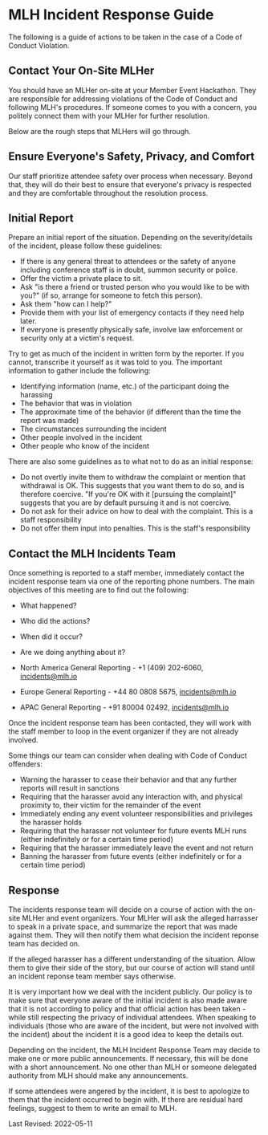 # MLH Incident Response Guide
The following is a guide of actions to be taken in the case of a Code of Conduct Violation.

## Contact Your On-Site MLHer
You should have an MLHer on-site at your Member Event Hackathon. They are responsible for addressing violations of the Code of Conduct and following MLH's procedures. If someone comes to you with a concern, you politely connect them with your MLHer for further resolution. 

Below are the rough steps that MLHers will go through. 

## Ensure Everyone's Safety, Privacy, and Comfort
Our staff prioritize attendee safety over process when necessary. Beyond that, they will do their best to ensure that everyone's privacy is respected and they are comfortable throughout the resolution process. 

## Initial Report
Prepare an initial report of the situation. Depending on the severity/details of the incident, please follow these guidelines:

- If there is any general threat to attendees or the safety of anyone including conference staff is in doubt, summon security or police.
- Offer the victim a private place to sit.
- Ask "is there a friend or trusted person who you would like to be with you?" (if so, arrange for someone to fetch this person).
- Ask them "how can I help?"
- Provide them with your list of emergency contacts if they need help later.
- If everyone is presently physically safe, involve law enforcement or security only at a victim's request.

Try to get as much of the incident in written form by the reporter. If you cannot, transcribe it yourself as it was told to you. The important information to gather include the following:

- Identifying information (name, etc.) of the participant doing the harassing
- The behavior that was in violation
- The approximate time of the behavior (if different than the time the report was made)
- The circumstances surrounding the incident
- Other people involved in the incident
- Other people who know of the incident

There are also some guidelines as to what not to do as an initial response:

- Do not overtly invite them to withdraw the complaint or mention that withdrawal is OK. This suggests that you want them to do so, and is therefore coercive. "If you're OK with it [pursuing the complaint]" suggests that you are by default pursuing it and is not coercive.
- Do not ask for their advice on how to deal with the complaint. This is a staff responsibility
- Do not offer them input into penalties. This is the staff's responsibility

## Contact the MLH Incidents Team
Once something is reported to a staff member, immediately contact the incident response team via one of the reporting phone numbers. The main objectives of this meeting are to find out the following:
- What happened?
- Who did the actions?
- When did it occur?
- Are we doing anything about it?

- North America General Reporting - +1 (409) 202-6060, incidents@mlh.io
- Europe General Reporting - +44 80 0808 5675, incidents@mlh.io
- APAC General Reporting - +91 80004 02492, incidents@mlh.io

Once the incident response team has been contacted, they will work with the staff member to loop in the event organizer if they are not already involved. 

Some things our team can consider when dealing with Code of Conduct offenders:

- Warning the harasser to cease their behavior and that any further reports will result in sanctions
- Requiring that the harasser avoid any interaction with, and physical proximity to, their victim for the remainder of the event
- Immediately ending any event volunteer responsibilities and privileges the harasser holds
- Requiring that the harasser not volunteer for future events MLH runs (either indefinitely or for a certain time period)
- Requiring that the harasser immediately leave the event and not return
- Banning the harasser from future events (either indefinitely or for a certain time period)

## Response 
The incidents response team will decide on a course of action with the on-site MLHer and event organizers. Your MLHer will ask the alleged harrasser to speak in a private space, and summarize the report that was made against them. They will then notify them what decision the incident reponse team has decided on. 

If the alleged harasser has a different understanding of the situation. Allow them to give their side of the story, but our course of action will stand until an incident reponse team member says otherwise. 

It is very important how we deal with the incident publicly. Our policy is to make sure that everyone aware of the initial incident is also made aware that it is not according to policy and that official action has been taken - while still respecting the privacy of individual attendees. When speaking to individuals (those who are aware of the incident, but were not involved with the incident) about the incident it is a good idea to keep the details out.

Depending on the incident, the MLH Incident Response Team may decide to make one or more public announcements. If necessary, this will be done with a short announcement. No one other than MLH or someone delegated authority from MLH should make any announcements.

If some attendees were angered by the incident, it is best to apologize to them that the incident occurred to begin with. If there are residual hard feelings, suggest to them to write an email to MLH.

Last Revised: 2022-05-11
